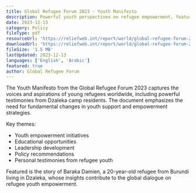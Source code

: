 ```yaml
---
title: Global Refugee Forum 2023 - Youth Manifesto
description: Powerful youth perspectives on refugee empowerment, featuring insights from Dzaleka camp residents.
date: 2023-12-13
category: Policy
fileType: pdf
resourceUrl: 'https://reliefweb.int/report/world/global-refugee-forum-2023-youth-manifesto-enar'
downloadUrl: 'https://reliefweb.int/report/world/global-refugee-forum-2023-youth-manifesto-enar'
fileSize: '1.5 MB'
lastUpdated: 2023-12-13
languages: ['English', 'Arabic']
featured: true
author: Global Refugee Forum
---
```


The Youth Manifesto from the Global Refugee Forum 2023 captures the voices and aspirations of young refugees worldwide, including powerful testimonies from Dzaleka camp residents. The document emphasizes the need for fundamental changes in youth support and empowerment strategies.

Key themes:
- Youth empowerment initiatives
- Educational opportunities
- Leadership development
- Policy recommendations
- Personal testimonies from refugee youth

Featured is the story of Baraka Damien, a 20-year-old refugee from Burundi living in Dzaleka, whose insights contribute to the global dialogue on refugee youth empowerment.
